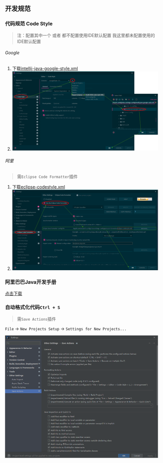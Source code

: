 ## 开发规范

### 代码规范 Code Style

> 注：配置其中一个 或者 都不配置使用IDE默认配置
> 我这里都未配置使用的IDE默认配置

###### Google

1. 下载[intellij-java-google-style.xml](https://github.com/google/styleguide/blob/gh-pages/intellij-java-google-style.xml)
2. ![GoogleStyle](images/idea-google-style.png)

###### 阿里

> 需`Eclipse Code Formatter`插件

1. 下载[eclipse-codestyle.xml](https://github.com/alibaba/p3c/tree/master/p3c-formatter)
2. ![P3C-CodeStyle](images/idea-p3c-code-style.png)

### 阿里巴巴Java开发手册

[点击下载](https://github.com/alibaba/p3c/blob/master/Java%E5%BC%80%E5%8F%91%E6%89%8B%E5%86%8C(%E9%BB%84%E5%B1%B1%E7%89%88).pdf)

### 自动格式化代码`Ctrl + S`

> 需`Save Actions`插件

`File` -> `New Projects Setup` -> `Settings for New Projects...`

![idea-set-save-actions.png](images/idea-set-save-actions.png)